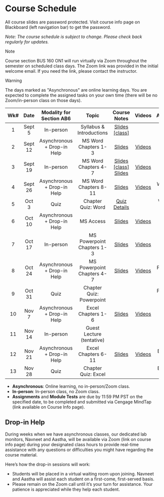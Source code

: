 <!-- markdownlint-disable -->

# Course Schedule

All course slides are password protected. Visit course info page on Blackboard (left navigation bar) to get the password.

*Note: The course schedule is subject to change. Please check back regularly for updates.*

> [!NOTE]
> Course section BUS 160 ON1 will run virtually via Zoom throughout the semester on scheduled class days. The Zoom link was provided in the initial welcome email. If you need the link, please contact the instructor. 

> [!WARNING]
> The days marked as "Asynchronous" are online learning days. You are expected to complete the assigned tasks on your own time (there will be no Zoom/in-person class on those days). 


| **Wk#** | **Date** | **Modality for Section AB6** |         **Topic**          |          **Course Notes**          |                    **Videos**                    |    **Assignments**    |     **Module Test**     |
| :-----: | :------: | :--------------------------: | :------------------------: | :--------------------------------: | :----------------------------------------------: | :-------------------: | :---------------------: |
|    1    |  Sept 5  |          In-person           |  Syllabus & Introductions  |  [Slides [class]](http://tiny.cc/110-W1)   |                                                  |                       |                         |
|    2    | Sept 12  | Asynchronous + Drop-in Help  |    MS Word Chapters 1-3    |  [Slides](http://tiny.cc/110-W2)   |     [Videos](videos.md#word---chapters-1-3)      |                       |   Word 1-3  (Sept 12)   |
|    3    | Sept 19  |          In-person           |    MS Word Chapters 4-7    |  [Slides [class]](http://tiny.cc/110-W3-LN) <br> [Slides](http://tiny.cc/110-W3)   |     [Videos](videos.md#word---chapters-4-7)      |                       |   Word 4-7 (Sept 19)    |
|    4    | Sept 26  | Asynchronous + Drop-in Help  |   MS Word Chapters 8-11    |  [Slides](http://tiny.cc/110-W4)   |     [Videos](videos.md#word---chapters-8-11)     |   Word 1 (Sept 24)    |  Word 8-11  (Sept 26)   |
|    5    |  Oct 3   |             Quiz             |     Chapter Quiz: Word     |  [Quiz Details](quiz.md) |                                                  |    Word 2 (Oct 1)     |            -            |
|    6    |  Oct 10  | Asynchronous + Drop-in Help  |         MS Access          |  [Slides](http://tiny.cc/110-W6)   | [Videos](videos.md#microsoft-access----playlist) |                       |     Access (Oct 10)     |
|    7    |  Oct 17  |          In-person           | MS Powerpoint Chapters 1-3 |  [Slides](http://tiny.cc/110-W7)   |  [Videos](videos.md#powerpoint---chapters-1-3)   |                       | Powerpoint 1-3 (Oct 17) |
|    8    |  Oct 24  | Asynchronous + Drop-in Help  | MS Powerpoint Chapters 4-7 |  [Slides](http://tiny.cc/110-W8)   |  [Videos](videos.md#powerpoint---chapters-4-7)   | Powerpoint 1 (Oct 22) | Powerpoint 4-7 (Oct 24) |
|    9    |  Oct 31  |             Quiz             |  Chapter Quiz: Powerpoint  |                                    |                                                  | Powerpoint 2 (Oct 29) |            -            |
|   10    |  Nov 7   | Asynchronous + Drop-in Help  |     Excel Chapters 1-6     |  [Slides](http://tiny.cc/110-W10)  |     [Videos](videos.md#excel---chapters-1-6)     |                       |    Excel 1-6 (Nov 7)    |
|   11    |  Nov 14  |          In-person           | Guest Lecture (tentative)  |                                    |                                                  |                       |                         |
|   12    |  Nov 21  | Asynchronous + Drop-in Help  |    Excel Chapters 6-11     |  [Slides](http://tiny.cc/110-W12)  |    [Videos](videos.md#excel---chapters-6-11)     |   Excel 1 (Nov 19)    |   Excel 7-11 (Nov 21)   |
|   13    |  Nov 28  |             Quiz             |    Chapter Quiz: Excel     |                                    |                                                  |   Excel 2 (Nov 26)    |                         |

- **Asynchronous**: Online learning, no in-person/Zoom class.
- **In-person**: In-person class, no Zoom class.
- **Assignments** and **Module Tests** are due by 11:59 PM PST on the specified date, to be completed and submitted via Cengage MindTap (link available on Course Info page).

## Drop-in Help

During weeks when we have asynchronous classes, our dedicated lab monitors, Navneet and Aastha, will be available via Zoom (link on course info page) during your designated class hours to provide real-time assistance with any questions or difficulties you might have regarding the course material.

Here’s how the drop-in sessions will work:
- Students will be placed in a virtual waiting room upon joining. Navneet and Aastha will assist each student on a first-come, first-served basis.
- Please remain on the Zoom call until it’s your turn for assistance. Your patience is appreciated while they help each student.

